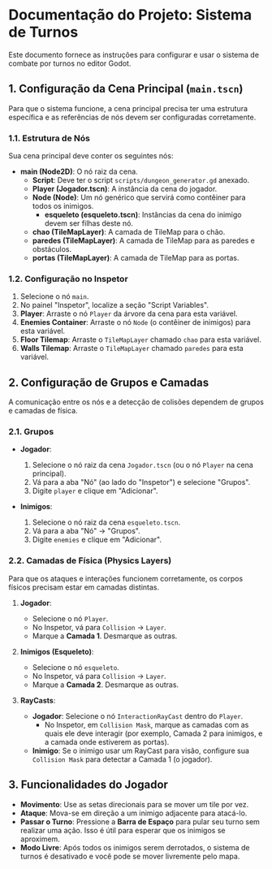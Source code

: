 # Documentação do Projeto: Sistema de Turnos

Este documento fornece as instruções para configurar e usar o sistema de combate por turnos no editor Godot.

## 1. Configuração da Cena Principal (`main.tscn`)

Para que o sistema funcione, a cena principal precisa ter uma estrutura específica e as referências de nós devem ser configuradas corretamente.

### 1.1. Estrutura de Nós

Sua cena principal deve conter os seguintes nós:

-   **main (Node2D)**: O nó raiz da cena.
    -   **Script**: Deve ter o script `scripts/dungeon_generator.gd` anexado.
    -   **Player (Jogador.tscn)**: A instância da cena do jogador.
    -   **Node (Node)**: Um nó genérico que servirá como contêiner para todos os inimigos.
        -   **esqueleto (esqueleto.tscn)**: Instâncias da cena do inimigo devem ser filhas deste nó.
    -   **chao (TileMapLayer)**: A camada de TileMap para o chão.
    -   **paredes (TileMapLayer)**: A camada de TileMap para as paredes e obstáculos.
    -   **portas (TileMapLayer)**: A camada de TileMap para as portas.

### 1.2. Configuração no Inspetor

1.  Selecione o nó `main`.
2.  No painel "Inspetor", localize a seção "Script Variables".
3.  **Player**: Arraste o nó `Player` da árvore da cena para esta variável.
4.  **Enemies Container**: Arraste o nó `Node` (o contêiner de inimigos) para esta variável.
5.  **Floor Tilemap**: Arraste o `TileMapLayer` chamado `chao` para esta variável.
6.  **Walls Tilemap**: Arraste o `TileMapLayer` chamado `paredes` para esta variável.

## 2. Configuração de Grupos e Camadas

A comunicação entre os nós e a detecção de colisões dependem de grupos e camadas de física.

### 2.1. Grupos

-   **Jogador**:
    1.  Selecione o nó raiz da cena `Jogador.tscn` (ou o nó `Player` na cena principal).
    2.  Vá para a aba "Nó" (ao lado do "Inspetor") e selecione "Grupos".
    3.  Digite `player` e clique em "Adicionar".

-   **Inimigos**:
    1.  Selecione o nó raiz da cena `esqueleto.tscn`.
    2.  Vá para a aba "Nó" -> "Grupos".
    3.  Digite `enemies` e clique em "Adicionar".

### 2.2. Camadas de Física (Physics Layers)

Para que os ataques e interações funcionem corretamente, os corpos físicos precisam estar em camadas distintas.

1.  **Jogador**:
    -   Selecione o nó `Player`.
    -   No Inspetor, vá para `Collision` -> `Layer`.
    -   Marque a **Camada 1**. Desmarque as outras.

2.  **Inimigos (Esqueleto)**:
    -   Selecione o nó `esqueleto`.
    -   No Inspetor, vá para `Collision` -> `Layer`.
    -   Marque a **Camada 2**. Desmarque as outras.

3.  **RayCasts**:
    -   **Jogador**: Selecione o nó `InteractionRayCast` dentro do `Player`.
        -   No Inspetor, em `Collision Mask`, marque as camadas com as quais ele deve interagir (por exemplo, Camada 2 para inimigos, e a camada onde estiverem as portas).
    -   **Inimigo**: Se o inimigo usar um RayCast para visão, configure sua `Collision Mask` para detectar a Camada 1 (o jogador).

## 3. Funcionalidades do Jogador

-   **Movimento**: Use as setas direcionais para se mover um tile por vez.
-   **Ataque**: Mova-se em direção a um inimigo adjacente para atacá-lo.
-   **Passar o Turno**: Pressione a **Barra de Espaço** para pular seu turno sem realizar uma ação. Isso é útil para esperar que os inimigos se aproximem.
-   **Modo Livre**: Após todos os inimigos serem derrotados, o sistema de turnos é desativado e você pode se mover livremente pelo mapa.
